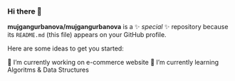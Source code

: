 ### Hi there 👋

**mujgangurbanova/mujgangurbanova** is a ✨ _special_ ✨ repository because its `README.md` (this file) appears on your GitHub profile.

Here are some ideas to get you started:

 🔭 I’m currently working on e-commerce website
 🌱 I’m currently learning Algoritms & Data Structures 

